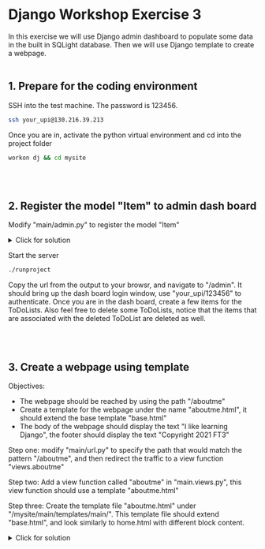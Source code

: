 # Django Workshop Exercise 3

In this exercise we will use Django admin dashboard to populate some data in the built in SQLight database. Then we will use Django template to create a webpage.
<br/><br/>
## 1. Prepare for the coding environment  

SSH into the test machine. The password is 123456.
```sh
ssh your_upi@130.216.39.213
```
Once you are in, activate the python virtual environment and cd into the project folder
```sh
workon dj && cd mysite
```
<br/><br/>

## 2. Register the model "Item" to admin dash board

Modify "main/admin.py" to register the model "Item"
<details>
  <summary>Click for solution</summary>
  
```sh
from django.contrib import admin
from .models import ToDoList, Item

# Register your models here.
admin.site.register(ToDoList)
admin.site.register(Item)
```
</details>  

Start the server
```sh
./runproject
```

Copy the url from the output to your browsr, and navigate to "/admin". It should bring up the dash board login window, use "your_upi/123456" to authenticate. Once you are in the dash board, create a few items for the ToDoLists. Also feel free to delete some ToDoLists, notice that the items that are associated with the deleted ToDoList are deleted as well.

<br/><br/>
## 3. Create a webpage using template 
Objectives:
- The webpage should be reached by using the path "/aboutme"
- Create a template for the webpage under the name "aboutme.html", it should extend the base template "base.html"
- The body of the webpage should display the text "I like learning Django", the footer should display the text "Copyright 2021 FT3"

Step one: modify "main/url.py" to specify the path that would match the pattern "/aboutme", and then redirect the traffic to a view function "views.aboutme"

Step two: Add a view function called "aboutme" in "main.views.py", this view function should use a template "aboutme.html"

Step three: Create the template file "aboutme.html" under "/mysite/main/templates/main/". This template file should extend "base.html", and look similarly to home.html with different block content.  

<details>
  <summary>Click for solution</summary>
  
```sh
{% extends 'main/base.html' %}
{% block content %}
        <p>I like learning Django</p>
{% endblock %}
{% block footer %}
        <p>Copyright 2021 FT3</p>
{% endblock %}
```
</details>
